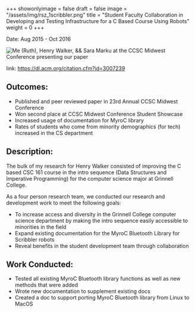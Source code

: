+++
showonlyimage = false
draft = false
image = "/assets/img/rsz_1scribbler.png"
title = "Student Faculty Collaboration in Developing and Testing Infrastructure for a C Based Course Using Robots"
weight = 0
+++

Date: Aug 2015 - Oct 2016

<!--more-->

![Me (Ruth), Henry Walker, && Sara Marku at the CCSC Midwest Conference presenting our paper][1]

link: https://dl.acm.org/citation.cfm?id=3007239

## Outcomes:

* Published and peer reviewed paper in 23rd Annual CCSC Midwest Conference
* Won second place at CCSC Midwest Conference Student Showcase
* Increased usage of documentation for MyroC library
* Rates of students who come from minority demographics (for tech) increased in the CS department

## Description:

The bulk of my research for Henry Walker consisted of improving the C based CSC 161 course in the intro sequence (Data Structures and Imperative Programming) for the computer science major at Grinnell College.

As a four person research team, we conducted our research and development work to meet the following goals:

* To increase access and diversity in the Grinnell College computer science department by making the intro sequence easily accessible to minorities in the field
* Expand existing documentation for the MyroC Bluetooth Library for Scribbler robots
* Reveal benefits in the student development team through collaboration

## Work Conducted:

* Tested all existing MyroC Bluetooth library functions as well as new methods that were added
* Wrote new documentation to supplement existing docs
* Created a doc to support porting MyroC Bluetooth library from Linux to MacOS

[1]: /assets/img/research.jpeg
